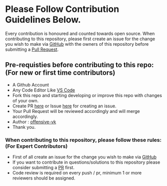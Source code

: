 # Please Follow Contribution Guidelines Below.
Every contribution is honoured and counted towards open source.
When contributing to this repository, please first create an issue for the change you wish to make via [GitHub](https://github.com/offensive-vk/offensive-vk.github.io/issues) with the owners of this repository before submitting a [Pull Request](https://github.com/offensive-vk/offensive-vk.github.io/pulls).

## Pre-requisties before contributing to this repo: (For new or first time contributors)
- A Github Account 
- Any Code Editor Like [VS Code](https://code.visualstudio.com/download)
- Fork this repo and starting developing or improve this repo with changes of your own.
- Create PR [here](https://github.com/offensive-vk.github.io/pulls) or Issue [here](https://github.com/offensive-vk/offensive-vk.github.io/issues) for creating an issue.
- Your Pull Request will be reviewed accordingly and will merge accordingly.
- Author : [offensive-vk](https://github.com/offensive-vk/)
- Thank you.

### When contributing to this repository, please follow these rules: (For Expert Contributors)
- First of all create an issue for the change you wish to make via [GitHub](https://github.com/offensive-vk/offensive-vk.github.io/issues)
- If you want to contribute in questions/solutions to this repository please consider submitting a [PR](https://github.com/offensive-vk/offensive-vk.github.io/pulls) first.
- Code review is required on every push / pr, minimum 1 or more reviewers should be assigned.
